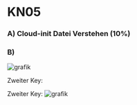# KN05

### A) Cloud-init Datei Verstehen (10%)


### B)

![grafik](https://github.com/user-attachments/assets/11d338aa-674a-404a-b733-f91acaf7d6dd)

Zweiter Key:

Zweiter Key:
![grafik](https://github.com/user-attachments/assets/ed12e761-b140-4adf-9390-06c92710a0d3)

